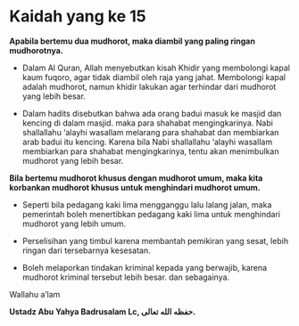 # Kaidah yang ke 15

<b>Apabila bertemu dua mudhorot, maka diambil yang paling ringan mudhorotnya.</b>

<p align="justify">

*   Dalam Al Quran, Allah menyebutkan kisah Khidir yang membolongi kapal kaum fuqoro, agar tidak diambil oleh raja yang jahat.
Membolongi kapal adalah mudhorot, namun khidir lakukan agar terhindar dari mudhorot yang lebih besar.

*   Dalam hadits disebutkan bahwa ada orang badui masuk ke masjid dan kencing di dalam masjid. maka para shahabat mengingkarinya. Nabi shallallahu ‘alayhi wasallam melarang para shahabat dan membiarkan arab badui itu kencing.
Karena bila Nabi shallallahu ‘alayhi wasallam membiarkan para shahabat mengingkarinya, tentu akan menimbulkan mudhorot yang lebih besar.

<b>Bila bertemu mudhorot khusus dengan mudhorot umum, maka kita korbankan mudhorot khusus untuk menghindari mudhorot umum.</b>

*   Seperti bila pedagang kaki lima mengganggu lalu lalang jalan, maka pemerintah boleh menertibkan pedagang kaki lima untuk menghindari mudhorot yang lebih umum.

*   Perselisihan yang timbul karena membantah pemikiran yang sesat, lebih ringan dari tersebarnya kesesatan.

*   Boleh melaporkan tindakan kriminal kepada yang berwajib, karena mudhorot kriminal tersebut lebih besar.
dan sebagainya.
</p>


Wallahu a’lam

<b>Ustadz Abu Yahya Badrusalam Lc, حفظه الله تعالى.</b>

